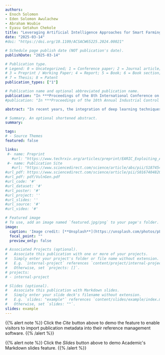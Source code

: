 ```yaml
---
authors:
- Enoch Solomon
- Eden Solomon Awulachew
- Abraham Woubie
- Eyasu Getahun Chekole
title: "Leveraging Artificial Intelligence Approaches for Smart Farming"
date: "2025-03-14"
#doi: "https://doi.org/10.1109/ACSACW65225.2024.00021"

# Schedule page publish date (NOT publication's date).
publishDate: "2025-03-14"

# Publication type.
# Legend: 0 = Uncategorized; 1 = Conference paper; 2 = Journal article;
# 3 = Preprint / Working Paper; 4 = Report; 5 = Book; 6 = Book section;
# 7 = Thesis; 8 = Patent
publication_types: ["1"]

# Publication name and optional abbreviated publication name.
publication: "In ***Proceedings of the 8th International Conference on Information and Computer Technologies (ICICT'25)***, IEEE"
#publication: "In ***Proceedings of the 10th Annual Industrial Control System Security (ICSS'24) Workshop (with ACSAC'24)***, IEEE"

abstract: "In recent years, the integration of deep learning techniques, particularly computer vision, into smart agriculture has emerged as a powerful tool to revolutionize traditional farming practices. As global demand for food production continues to rise, coupled with the increasing need for resource-efficient and sustainable agricultural systems, leveraging artificial intelligence (AI) has become crucial. Deep learning techniques enable models to analyze vast amounts of agricultural data, such as field images, sensor readings, and environmental conditions, to provide real-time and data-driven insights. These insights allow for more precise and informed decision-making across various farming operations, including crop health monitoring, disease detection, weed management, and yield prediction. In addition to reviewing the current state-of-the-art technologies, this paper discusses the challenges that limit the widespread adoption of AI in agriculture. These challenges include the scarcity of labeled and high-quality datasets, difficulties in generalizing AI models to diverse environmental conditions, and computational limitations in deploying AI-powered systems in low-resource settings. Furthermore, we discuss potential solutions to these issues, including data augmentation, domain adaptation, and model compression techniques, which aim to make deep learning models more accessible and scalable in real-world agricultural environments."

# Summary. An optional shortened abstract.
summary: 

tags:
# - Source Themes
featured: false

links:
 #- name: Preprint
   #url: "https://www.techrxiv.org/articles/preprint/EARIC_Exploiting_ADC_Registers_in_IoT_and_Control_Systems/21215588"
 #- name: Publication Site
   #url: "https://www.sciencedirect.com/science/article/abs/pii/S1874548221000238"
#url_pdf: https://www.sciencedirect.com/science/article/pii/S0167404820301061
#url_pdf: pdf/VulnGen.pdf
#url_code: '#'
#url_dataset: '#'
#url_poster: '#'
#url_project: ''
#url_slides: ''
#url_source: '#'
#url_video: '#'

# Featured image
# To use, add an image named `featured.jpg/png` to your page's folder. 
image:
  caption: 'Image credit: [**Unsplash**](https://unsplash.com/photos/pLCdAaMFLTE)'
  focal_point: ""
  preview_only: false

# Associated Projects (optional).
#   Associate this publication with one or more of your projects.
#   Simply enter your project's folder or file name without extension.
#   E.g. `internal-project` references `content/project/internal-project/index.md`.
#   Otherwise, set `projects: []`.
# projects:
# - internal-project

# Slides (optional).
#   Associate this publication with Markdown slides.
#   Simply enter your slide deck's filename without extension.
#   E.g. `slides: "example"` references `content/slides/example/index.md`.
#   Otherwise, set `slides: ""`.
slides: example
---
```


{{% alert note %}}
Click the *Cite* button above to demo the feature to enable visitors to import publication metadata into their reference management software.
{{% /alert %}}

{{% alert note %}}
Click the *Slides* button above to demo Academic's Markdown slides feature.
{{% /alert %}}
